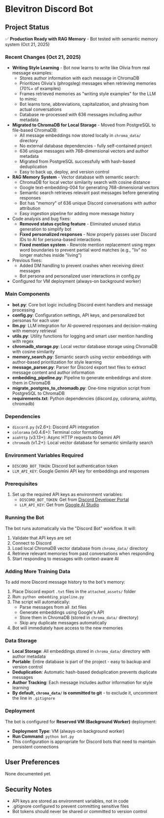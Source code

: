 # Blevitron Discord Bot

## Project Status
✅ **Production Ready with RAG Memory** - Bot tested with semantic memory system (Oct 21, 2025)

### Recent Changes (Oct 21, 2025)
- **Writing Style Learning** - Bot now learns to write like Olivia from real message examples:
  - Stores author information with each message in ChromaDB
  - Prioritizes Olivia's (phrogsleg) messages when retrieving memories (70%+ of examples)
  - Frames retrieved memories as "writing style examples" for the LLM to mimic
  - Bot learns tone, abbreviations, capitalization, and phrasing from actual conversations
  - Database re-processed with 636 messages including author metadata
- **Migrated to ChromaDB for Local Storage** - Moved from PostgreSQL to file-based ChromaDB:
  - All message embeddings now stored locally in `chroma_data/` directory
  - No external database dependencies - fully self-contained project
  - 636 unique messages with 768-dimensional vectors and author metadata
  - Migrated from PostgreSQL successfully with hash-based deduplication
  - Easy to back up, deploy, and version control
- **RAG Memory System** - Vector database with semantic search:
  - ChromaDB for local vector similarity search with cosine distance
  - Google text-embedding-004 for generating 768-dimensional vectors
  - Semantic search retrieves relevant past messages before generating responses
  - Bot has "memory" of 636 unique Discord conversations with author attribution
  - Easy ingestion pipeline for adding more message history
- Code analysis and bug fixes:
  - **Removed status cycling feature** - Eliminated unused status generation to simplify bot
  - **Fixed personalized responses** - Now properly passes user Discord IDs to AI for persona-based interactions
  - **Fixed mention system** - Rewrote mention replacement using regex word boundaries to prevent partial word matches (e.g., "liv" no longer matches inside "living")
- Previous fixes:
  - Added DM handling to prevent crashes when receiving direct messages
  - Bot persona and personalized user interactions in config.py
- Configured for VM deployment (always-on background worker)

### Main Components
- **bot.py**: Core bot logic including Discord event handlers and message processing
- **config.py**: Configuration settings, API keys, and personalized bot personas for each user
- **llm.py**: LLM integration for AI-powered responses and decision-making with memory retrieval
- **utils.py**: Utility functions for logging and smart user mention handling with regex
- **chromadb_storage.py**: Local vector database storage using ChromaDB with cosine similarity
- **memory_search.py**: Semantic search using vector embeddings with author-based prioritization for style learning
- **message_parser.py**: Parser for Discord export text files to extract message content and author information
- **embedding_pipeline.py**: Pipeline to generate embeddings and store them in ChromaDB
- **migrate_postgres_to_chromadb.py**: One-time migration script from PostgreSQL to ChromaDB
- **requirements.txt**: Python dependencies (discord.py, colorama, aiohttp, chromadb)

### Dependencies
- `discord.py` (v2.6+): Discord API integration
- `colorama` (v0.4.6+): Terminal color formatting
- `aiohttp` (v3.13+): Async HTTP requests to Gemini API
- `chromadb` (v1.2+): Local vector database for semantic similarity search

### Environment Variables Required
- `DISCORD_BOT_TOKEN`: Discord bot authentication token
- `LLM_API_KEY`: Google Gemini API key for embeddings and responses

### Prerequisites
1. Set up the required API keys as environment variables:
   - `DISCORD_BOT_TOKEN`: Get from [Discord Developer Portal](https://discord.com/developers/applications)
   - `LLM_API_KEY`: Get from [Google AI Studio](https://aistudio.google.com/app/apikey)

### Running the Bot
The bot runs automatically via the "Discord Bot" workflow. It will:
1. Validate that API keys are set
2. Connect to Discord
3. Load local ChromaDB vector database from `chroma_data/` directory
4. Retrieve relevant memories from past conversations when responding
5. Start responding to messages with context-aware AI

### Adding More Training Data
To add more Discord message history to the bot's memory:
1. Place Discord export `.txt` files in the `attached_assets/` folder
2. Run: `python embedding_pipeline.py`
3. The script will automatically:
   - Parse messages from all .txt files
   - Generate embeddings using Google's API
   - Store them in ChromaDB (stored in `chroma_data/` directory)
   - Skip any duplicate messages automatically
4. Bot will immediately have access to the new memories

### Data Storage
- **Local Storage**: All embeddings stored in `chroma_data/` directory with author metadata
- **Portable**: Entire database is part of the project - easy to backup and version control
- **Deduplication**: Automatic hash-based deduplication prevents duplicate messages
- **Author Tracking**: Each message includes author information for style learning
- **By default, `chroma_data/` is committed to git** - to exclude it, uncomment the line in `.gitignore`

### Deployment
The bot is configured for **Reserved VM (Background Worker)** deployment:
- **Deployment Type**: VM (always-on background worker)
- **Run Command**: `python bot.py`
- This configuration is appropriate for Discord bots that need to maintain persistent connections

## User Preferences
None documented yet.

## Security Notes
- API keys are stored as environment variables, not in code
- .gitignore configured to prevent committing sensitive files
- Bot tokens should never be shared or committed to version control
